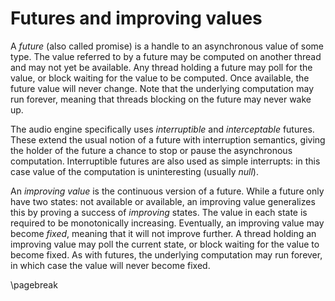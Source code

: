 
Futures and improving values
==========

A *future* (also called promise) is a handle to an asynchronous value of some type. The value
referred to by a future may be computed on another thread and may not yet be available. Any
thread holding a future may poll for the value, or block waiting for the value to be computed.
Once available, the future value will never change. Note that the underlying computation may run
forever, meaning that threads blocking on the future may never wake up.

The audio engine specifically uses *interruptible* and *interceptable* futures. These extend the
usual notion of a future with interruption semantics, giving the holder of the future a chance
to stop or pause the asynchronous computation. Interruptible futures are also used as
simple interrupts: in this case value of the computation is uninteresting (usually *null*).

An *improving value* is the continuous version of a future. While a future only have two states:
not available or available, an improving value generalizes this by proving a success
of *improving* states. The value in each state is required to be monotonically increasing.
Eventually, an improving value may become *fixed*, meaning that it will not improve further. A
thread holding an improving value may poll the current state, or block waiting for the value to
become fixed. As with futures, the underlying computation may run forever, in which case the
value will never become fixed.

\pagebreak

